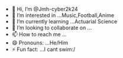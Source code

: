 - 👋 Hi, I’m @Jmh-cyber2k24
- 👀 I’m interested in ...Music,Football,Anime
- 🌱 I’m currently learning ...Actuarial Science
- 💞️ I’m looking to collaborate on ...
- 📫 How to reach me ...
- 😄 Pronouns: ...He/Him
- ⚡ Fun fact: ...I cant swim:/

<!---
Jmh-cyber2k24/Jmh-cyber2k24 is a ✨ special ✨ repository because its `README.md` (this file) appears on your GitHub profile.
You can click the Preview link to take a look at your changes.
--->
